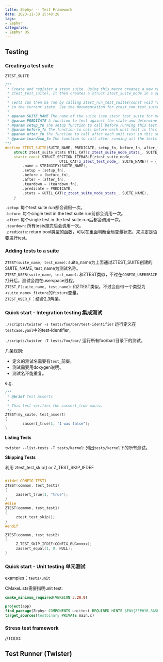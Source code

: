 ```yaml
---
title: Zephyr -- Test Framework
date: 2023-11-30 15:48:28
tags:
- Zephyr
categories:
- Zephyr OS
---
```


## Testing

### Creating a test suite

`ZTEST_SUITE`

```c++
/**
 * Create and register a ztest suite. Using this macro creates a new test suite (using
 * ztest_test_suite). It then creates a struct ztest_suite_node in a specific linker section.
 *
 * Tests can then be run by calling ztest_run_test_suites(const void *state) by passing
 * in the current state. See the documentation for ztest_run_test_suites for more info.
 *
 * @param SUITE_NAME The name of the suite (see ztest_test_suite for more info)
 * @param PREDICATE A function to test against the state and determine if the test should run.
 * @param setup_fn The setup function to call before running this test suite
 * @param before_fn The function to call before each unit test in this suite
 * @param after_fn The function to call after each unit test in this suite
 * @param teardown_fn The function to call after running all the tests in this suite
**/
#define ZTEST_SUITE(SUITE_NAME, PREDICATE, setup_fn, before_fn, after_fn, teardown_fn)             \
	struct ztest_suite_stats UTIL_CAT(z_ztest_suite_node_stats_, SUITE_NAME);                  \
	static const STRUCT_SECTION_ITERABLE(ztest_suite_node,                                     \
					     UTIL_CAT(z_ztest_test_node_, SUITE_NAME)) = {         \
		.name = STRINGIFY(SUITE_NAME),                                                     \
		.setup = (setup_fn),                                                               \
		.before = (before_fn),                                                             \
		.after = (after_fn),                                                               \
		.teardown = (teardown_fn),                                                         \
		.predicate = PREDICATE,                                                            \
		.stats = &UTIL_CAT(z_ztest_suite_node_stats_, SUITE_NAME),             \
	}
```

`.setup`: 每个test suite run都会调用一次。  
`.before`: 每个single test in the test suite run前都会调用一次。  
`.after`: 每个single test in the test suite run后都会调用一次。  
`.teardown`: 所有tests跑完后会调用一次。  
`.predicate`: return bool类型的函数，可以在里面判断全局变量状态，来决定是否要进行test。

### Adding tests to a suite

`ZTEST(suite_name, test_name)`: suite_name为上面通过ZTEST_SUITE创建的SUITE_NAME, test_name为测试名称。  
`ZTEST_USER(suite_name, test_name)`: 和ZTEST类似，不过在`CONFIG_USERSPACE`打开后，测试会跑在userspace线程。  
`ZTEST_F(suite_name, test_name)`: 和ZTEST类似，不过会自带一个类型为`<suite_name>_fixture`的`fixture`变量。  
`ZTEST_USER_F`：结合2,3两条。

### Quick start - Integration testing 集成测试

`./scripts/twister -s tests/foo/bar/test-identifier` 运行定义在`testcase.yaml`中的test-identifier。

`./scripts/twister -T tests/foo/bar/` 运行所有foo/bar/目录下的测试。

几条规则:

- 定义的测试名需要有`test_`前缀。
- 测试需要用doxygen说明。
- 测试名不能重复。

e.g.

```c++
/**
 * @brief Test Asserts
 *
 * This test verifies the zassert_true macro.
 */
ZTEST(my_suite, test_assert)
{
        zassert_true(1, "1 was false");
}
```

**Listing Tests**

`twister --list-tests -T tests/kernel`: 列出`tests/kernel`下的所有测试。

**Skipping Tests**

利用 ztest_test_skip() or Z_TEST_SKIP_IFDEF

```c++

#ifdef CONFIG_TEST1
ZTEST(common, test_test1)
{
     zassert_true(1, "true");
}
#else
ZTEST(common, test_test1)
{
     ztest_test_skip();
}
#endif

ZTEST(common, test_test2)
{
     Z_TEST_SKIP_IFDEF(CONFIG_BUGxxxxx);
     zassert_equal(1, 0, NULL);
}
```

### Quick start - Unit testing 单元测试

examples：`tests/unit`

CMakeLists需要指明unit test:

```cmake
cmake_minimum_required(VERSION 3.20.0)

project(app)
find_package(Zephyr COMPONENTS unittest REQUIRED HINTS $ENV{ZEPHYR_BASE})
target_sources(testbinary PRIVATE main.c)
```

### Stress test framework

//TODO:

## Test Runner (Twister)
